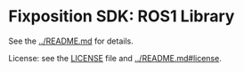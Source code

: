 # Fixposition SDK: ROS1 Library

See the [../README.md](../README.md) for details.

License: see the [LICENSE](LICENSE) file and [../README.md#license](../README.md#license).
